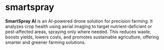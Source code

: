 # smartspray
**SmartSpray AI** is an AI-powered drone solution for precision farming. It analyzes crop health using aerial imaging to target nutrient-deficient or pest-affected areas, spraying only where needed. This reduces waste, boosts yields, lowers costs, and promotes sustainable agriculture, offering smarter and greener farming solutions.
